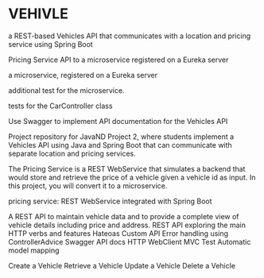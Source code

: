 # VEHIVLE
 
a REST-based Vehicles API that communicates with a location and pricing service using Spring Boot

Pricing Service API to a microservice registered on a Eureka server

a microservice, registered on a Eureka server

additional test for the microservice.

tests for the CarController class

Use Swagger to implement API documentation for the Vehicles API

Project repository for JavaND Project 2, where students implement a Vehicles API using Java and Spring Boot that can communicate with separate location and pricing services.

The Pricing Service is a REST WebService that simulates a backend that would store and retrieve the price of a vehicle given a vehicle id as input. In this project, you will convert it to a microservice.

pricing service: REST WebService integrated with Spring Boot

A REST API to maintain vehicle data and to provide a complete view of vehicle details including price and address.
REST API exploring the main HTTP verbs and features
Hateoas
Custom API Error handling using ControllerAdvice
Swagger API docs
HTTP WebClient
MVC Test
Automatic model mapping

Create a Vehicle
Retrieve a Vehicle
Update a Vehicle
Delete a Vehicle
